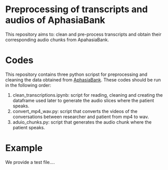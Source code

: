 # Preprocessing of transcripts and audios of AphasiaBank 

This repository aims to: clean and pre-process transcripts and obtain their corresponding audio chunks from ApahasiaBank. 

# Codes

This repository contains three python scripst for preprocessing and cleaning the data obtained from [AphasiaBank](https://talkbank.org.html). These codes should be run in the following order:

1) clean_transcriptions.ipynb: script for reading, cleaning and creating the dataframe used later to generate the audio slices where the patient speaks. 
2) convert_mp4_wav.py: script that converts the videos of the conversations between researcher and patient from mp4 to wav. 
3) aduio_chunks.py: script that generates the audio chunk where the patient speaks. 

# Example

We provide a test file....
